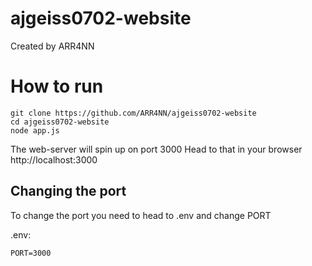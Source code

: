 # ajgeiss0702-website


Created by ARR4NN

# How to run

```
git clone https://github.com/ARR4NN/ajgeiss0702-website
cd ajgeiss0702-website
node app.js
```

The web-server will spin up on port 3000
Head to that in your browser http://localhost:3000

## Changing the port

To change the port you need to head to .env and change PORT


.env:
```
PORT=3000
```